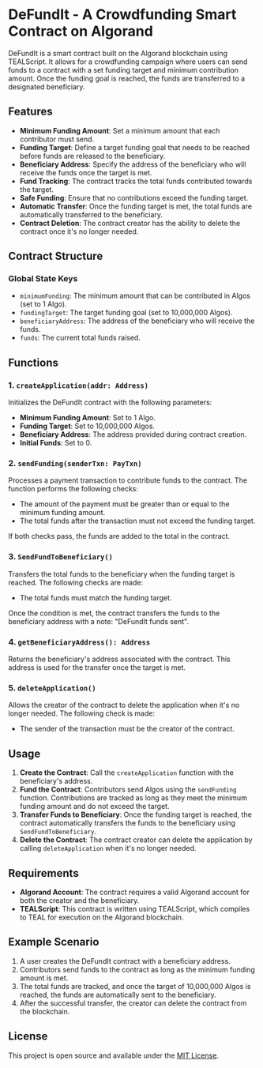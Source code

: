 # DeFundIt - A Crowdfunding Smart Contract on Algorand

DeFundIt is a smart contract built on the Algorand blockchain using TEALScript. It allows for a crowdfunding campaign where users can send funds to a contract with a set funding target and minimum contribution amount. Once the funding goal is reached, the funds are transferred to a designated beneficiary.

## Features

- **Minimum Funding Amount**: Set a minimum amount that each contributor must send.
- **Funding Target**: Define a target funding goal that needs to be reached before funds are released to the beneficiary.
- **Beneficiary Address**: Specify the address of the beneficiary who will receive the funds once the target is met.
- **Fund Tracking**: The contract tracks the total funds contributed towards the target.
- **Safe Funding**: Ensure that no contributions exceed the funding target.
- **Automatic Transfer**: Once the funding target is met, the total funds are automatically transferred to the beneficiary.
- **Contract Deletion**: The contract creator has the ability to delete the contract once it's no longer needed.

## Contract Structure

### Global State Keys

- `minimumFunding`: The minimum amount that can be contributed in Algos (set to 1 Algo).
- `fundingTarget`: The target funding goal (set to 10,000,000 Algos).
- `beneficiaryAddress`: The address of the beneficiary who will receive the funds.
- `funds`: The current total funds raised.

## Functions

### 1. `createApplication(addr: Address)`

Initializes the DeFundIt contract with the following parameters:

- **Minimum Funding Amount**: Set to 1 Algo.
- **Funding Target**: Set to 10,000,000 Algos.
- **Beneficiary Address**: The address provided during contract creation.
- **Initial Funds**: Set to 0.

### 2. `sendFunding(senderTxn: PayTxn)`

Processes a payment transaction to contribute funds to the contract. The function performs the following checks:

- The amount of the payment must be greater than or equal to the minimum funding amount.
- The total funds after the transaction must not exceed the funding target.
  
If both checks pass, the funds are added to the total in the contract.

### 3. `SendFundToBeneficiary()`

Transfers the total funds to the beneficiary when the funding target is reached. The following checks are made:

- The total funds must match the funding target.
  
Once the condition is met, the contract transfers the funds to the beneficiary address with a note: "DeFundIt funds sent".

### 4. `getBeneficiaryAddress(): Address`

Returns the beneficiary's address associated with the contract. This address is used for the transfer once the target is met.

### 5. `deleteApplication()`

Allows the creator of the contract to delete the application when it's no longer needed. The following check is made:

- The sender of the transaction must be the creator of the contract.

## Usage

1. **Create the Contract**: Call the `createApplication` function with the beneficiary's address.
2. **Fund the Contract**: Contributors send Algos using the `sendFunding` function. Contributions are tracked as long as they meet the minimum funding amount and do not exceed the target.
3. **Transfer Funds to Beneficiary**: Once the funding target is reached, the contract automatically transfers the funds to the beneficiary using `SendFundToBeneficiary`.
4. **Delete the Contract**: The contract creator can delete the application by calling `deleteApplication` when it's no longer needed.

## Requirements

- **Algorand Account**: The contract requires a valid Algorand account for both the creator and the beneficiary.
- **TEALScript**: This contract is written using TEALScript, which compiles to TEAL for execution on the Algorand blockchain.

## Example Scenario

1. A user creates the DeFundIt contract with a beneficiary address.
2. Contributors send funds to the contract as long as the minimum funding amount is met.
3. The total funds are tracked, and once the target of 10,000,000 Algos is reached, the funds are automatically sent to the beneficiary.
4. After the successful transfer, the creator can delete the contract from the blockchain.

## License

This project is open source and available under the [MIT License](LICENSE).

